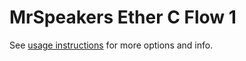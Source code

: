# MrSpeakers Ether C Flow 1
See [usage instructions](https://github.com/jaakkopasanen/AutoEq#usage) for more options and info.